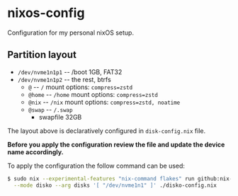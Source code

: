 # nixos-config

Configuration for my personal nixOS setup.

## Partition layout

- `/dev/nvme1n1p1` -- /boot 1GB, FAT32
- `/dev/nvme1n1p2` -- the rest, btrfs
  - `@` -- `/` mount options: `compress=zstd`
  - `@home` -- `/home` mount options: `compress=zstd`
  - `@nix` -- `/nix` mount options: `compress=zstd, noatime`
  - `@swap` -- `/.swap`
    - swapfile 32GB

The layout above is declaratively configured in `disk-config.nix` file.

**Before you apply the configuration review the file and update the device name
accordingly.**

To apply the configuration the follow command can be used:
```sh
$ sudo nix --experimental-features "nix-command flakes" run github:nix-community/disko -- \
  --mode disko --arg disks '[ "/dev/nvme1n1" ]' ./disko-config.nix
```
